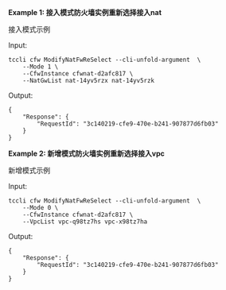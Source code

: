 **Example 1: 接入模式防火墙实例重新选择接入nat**

接入模式示例

Input: 

```
tccli cfw ModifyNatFwReSelect --cli-unfold-argument  \
    --Mode 1 \
    --CfwInstance cfwnat-d2afc817 \
    --NatGwList nat-14yv5rzx nat-14yv5rzk
```

Output: 
```
{
    "Response": {
        "RequestId": "3c140219-cfe9-470e-b241-907877d6fb03"
    }
}
```

**Example 2: 新增模式防火墙实例重新选择接入vpc**

新增模式示例

Input: 

```
tccli cfw ModifyNatFwReSelect --cli-unfold-argument  \
    --Mode 0 \
    --CfwInstance cfwnat-d2afc817 \
    --VpcList vpc-q98tz7hs vpc-x98tz7ha
```

Output: 
```
{
    "Response": {
        "RequestId": "3c140219-cfe9-470e-b241-907877d6fb03"
    }
}
```

